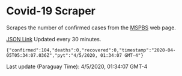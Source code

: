 # Covid-19 Scraper

Scrapes the number of confirmed cases from the [MSPBS](https://www.mspbs.gov.py/covid-19.php) web page.

[JSON Link](https://jmayalag.github.io/covid19-scrape/cases.json)
Updated every 30 minutes.
```
{"confirmed":104,"deaths":0,"recovered":0,"timestamp":"2020-04-05T05:34:07.036Z","pyt":"4/5/2020, 01:34:07 GMT-4"}
```
Last update (Paraguay Time): 4/5/2020, 01:34:07 GMT-4